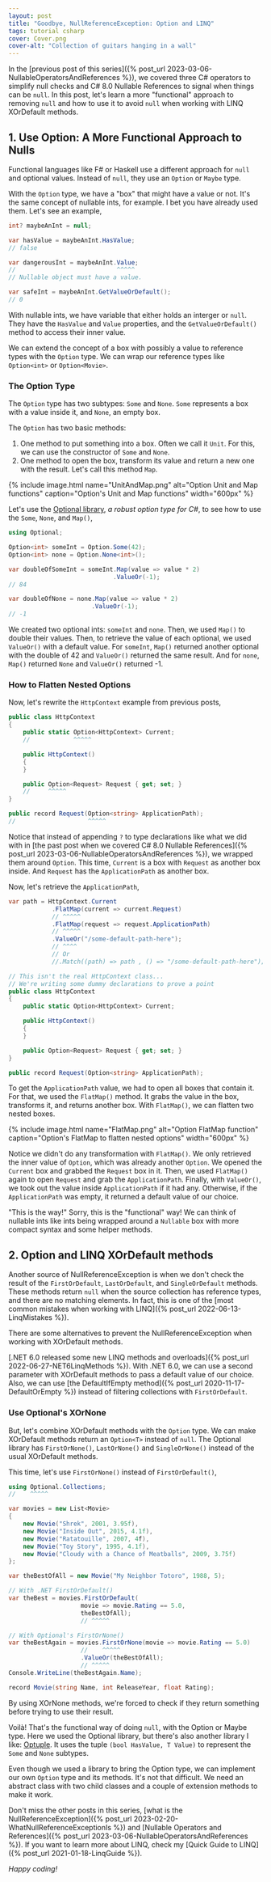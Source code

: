 ```yaml
---
layout: post
title: "Goodbye, NullReferenceException: Option and LINQ"
tags: tutorial csharp
cover: Cover.png
cover-alt: "Collection of guitars hanging in a wall" 
---
```


In the [previous post of this series]({% post_url 2023-03-06-NullableOperatorsAndReferences %}), we covered three C# operators to simplify null checks and C# 8.0 Nullable References to signal when things can be `null`. In this post, let's learn a more "functional" approach to removing `null` and how to use it to avoid `null` when working with LINQ XOrDefault methods.

## 1. Use Option: A More Functional Approach to Nulls

Functional languages like F# or Haskell use a different approach for `null` and optional values. Instead of `null`, they use an `Option` or `Maybe` type.

With the `Option` type, we have a "box" that might have a value or not. It's the same concept of nullable ints, for example. I bet you have already used them. Let's see an example,

```csharp
int? maybeAnInt = null;

var hasValue = maybeAnInt.HasValue;
// false

var dangerousInt = maybeAnInt.Value;
//                            ^^^^^
// Nullable object must have a value.

var safeInt = maybeAnInt.GetValueOrDefault();
// 0
```

With nullable ints, we have variable that either holds an interger or `null`. They have the `HasValue` and `Value` properties, and the `GetValueOrDefault()` method to access their inner value.

We can extend the concept of a box with possibly a value to reference types with the `Option` type. We can wrap our reference types like `Option<int>` or `Option<Movie>`.

### The Option Type

The `Option` type has two subtypes: `Some` and `None`. `Some` represents a box with a value inside it, and `None`, an empty box.

The `Option` has two basic methods:
1. One method to put something into a box. Often we call it `Unit`. For this, we can use the constructor of `Some` and `None`.
2. One method to open the box, transform its value and return a new one with the result. Let's call this method `Map`.

{% include image.html name="UnitAndMap.png" alt="Option Unit and Map functions" caption="Option's Unit and Map functions" width="600px" %}

Let's use the [Optional library](https://github.com/nlkl/Optional), _a robust option type for C#_, to see how to use the `Some`, `None`, and `Map()`,

```csharp
using Optional;

Option<int> someInt = Option.Some(42);
Option<int> none = Option.None<int>();

var doubleOfSomeInt = someInt.Map(value => value * 2)
                             .ValueOr(-1);
// 84

var doubleOfNone = none.Map(value => value * 2)
                       .ValueOr(-1);
// -1
```

We created two optional ints: `someInt` and `none`. Then, we used `Map()` to double their values. Then, to retrieve the value of each optional, we used `ValueOr()` with a default value. For `someInt`, `Map()` returned another optional with the double of 42 and `ValueOr()` returned the same result. And for `none`, `Map()` returned `None` and `ValueOr()` returned -1.

### How to Flatten Nested Options

Now, let's rewrite the `HttpContext` example from previous posts,

```csharp
public class HttpContext
{
    public static Option<HttpContext> Current;
    //            ^^^^^

    public HttpContext()
    {
    }

    public Option<Request> Request { get; set; }
    //     ^^^^^
}

public record Request(Option<string> ApplicationPath);
//                    ^^^^^
```

Notice that instead of appending `?` to type declarations like what we did with in [the past post when we covered C# 8.0 Nullable References]({% post_url 2023-03-06-NullableOperatorsAndReferences %}), we wrapped them around `Option`. This time, `Current` is a box with `Request` as another box inside. And `Request` has the `ApplicationPath` as another box.

Now, let's retrieve the `ApplicationPath`,

```csharp
var path = HttpContext.Current
            .FlatMap(current => current.Request)
            // ^^^^^
            .FlatMap(request => request.ApplicationPath)
            // ^^^^^
            .ValueOr("/some-default-path-here");
            // ^^^^
            // Or
            //.Match((path) => path , () => "/some-default-path-here");

// This isn't the real HttpContext class...
// We're writing some dummy declarations to prove a point
public class HttpContext
{
    public static Option<HttpContext> Current;

    public HttpContext()
    {
    }

    public Option<Request> Request { get; set; }
}

public record Request(Option<string> ApplicationPath);
```

To get the `ApplicationPath` value, we had to open all boxes that contain it. For that, we used the `FlatMap()` method. It grabs the value in the box, transforms it, and returns another box. With `FlatMap()`, we can flatten two nested boxes.

{% include image.html name="FlatMap.png" alt="Option FlatMap function" caption="Option's FlatMap to flatten nested options" width="600px" %}

Notice we didn't do any transformation with `FlatMap()`. We only retrieved the inner value of `Option`, which was already another `Option`. We opened the `Current` box and grabbed the `Request` box in it. Then, we used `FlatMap()` again to open `Request` and grab the `ApplicationPath`. Finally, with `ValueOr()`, we took out the value inside `ApplicationPath` if it had any. Otherwise, if the `ApplicationPath` was empty, it returned a default value of our choice.

"This is the way!" Sorry, this is the "functional" way! We can think of nullable ints like ints being wrapped around a `Nullable` box with more compact syntax and some helper methods.

## 2. Option and LINQ XOrDefault methods

Another source of NullReferenceException is when we don't check the result of the `FirstOrDefault`, `LastOrDefault`, and `SingleOrDefault` methods. These methods return `null` when the source collection has reference types, and there are no matching elements. In fact, this is one of the [most common mistakes when working with LINQ]({% post_url 2022-06-13-LinqMistakes %}).

There are some alternatives to prevent the NullReferenceException when working with XOrDefault methods. 

[.NET 6.0 released some new LINQ methods and overloads]({% post_url 2022-06-27-NET6LinqMethods %}). With .NET 6.0, we can use a second parameter with XOrDefault methods to pass a default value of our choice. Also, we can use [the DefaultIfEmpty method]({% post_url 2020-11-17-DefaultOrEmpty %}) instead of filtering collections with `FirstOrDefault`.

### Use Optional's XOrNone

But, let's combine XOrDefault methods with the `Option` type. We can make XOrDefault methods return an `Option<T>` instead of `null`. The Optional library has `FirstOrNone()`, `LastOrNone()` and `SingleOrNone()` instead of the usual XOrDefault methods.

This time, let's use `FirstOrNone()` instead of `FirstOrDefault()`,

```csharp
using Optional.Collections;
//    ^^^^^

var movies = new List<Movie>
{
    new Movie("Shrek", 2001, 3.95f),
    new Movie("Inside Out", 2015, 4.1f),
    new Movie("Ratatouille", 2007, 4f),
    new Movie("Toy Story", 1995, 4.1f),
    new Movie("Cloudy with a Chance of Meatballs", 2009, 3.75f)
};

var theBestOfAll = new Movie("My Neighbor Totoro", 1988, 5);

// With .NET FirstOrDefault()
var theBest = movies.FirstOrDefault(
                    movie => movie.Rating == 5.0,
                    theBestOfAll);
                    // ^^^^^

// With Optional's FirstOrNone()
var theBestAgain = movies.FirstOrNone(movie => movie.Rating == 5.0)
                    //    ^^^^^
                    .ValueOr(theBestOfAll);
                    // ^^^^^
Console.WriteLine(theBestAgain.Name);

record Movie(string Name, int ReleaseYear, float Rating);
```

By using XOrNone methods, we're forced to check if they return something before trying to use their result.

Voilà! That's the functional way of doing `null`, with the Option or Maybe type. Here we used the Optional library, but there's also another library I like: [Optuple](https://github.com/atifaziz/Optuple). It uses the tuple `(bool HasValue, T Value)` to represent the `Some` and `None` subtypes.

Even though we used a library to bring the Option type, we can implement our own `Option` type and its methods. It's not that difficult. We need an abstract class with two child classes and a couple of extension methods to make it work.

Don't miss the other posts in this series, [what is the NullReferenceException]({% post_url 2023-02-20-WhatNullReferenceExceptionIs %}) and [Nullable Operators and References]({% post_url 2023-03-06-NullableOperatorsAndReferences %}). If you want to learn more about LINQ, check my [Quick Guide to LINQ]({% post_url 2021-01-18-LinqGuide %}). 

_Happy coding!_